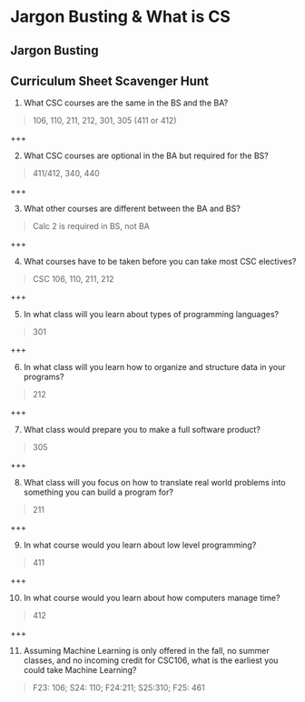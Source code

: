 # Jargon Busting & What is CS

## Jargon Busting


## Curriculum Sheet Scavenger Hunt


1. What CSC courses are the same in the BS and the BA?
> 106, 110, 211, 212, 301, 305 (411 or 412)

+++

2. What CSC courses are optional in the BA but required for the BS?
> 411/412, 340, 440

+++

3. What other courses are different between the BA and BS?
> Calc 2 is required in BS, not BA

+++

4. What courses have to be taken before you can take most CSC electives?
> CSC 106, 110, 211, 212

+++

5. In what class will you learn about types of programming languages?
> 301

+++

6. In what class will you learn how to organize and structure data in your programs?
> 212

+++

7. What class would prepare you to make a full software product?
> 305

+++

8. What class will you focus on how to translate real world problems into something you can build a program for?
> 211

+++

9.  In what course would you learn about low level programming?
> 411

+++

10. In what course would you learn about how computers manage time?
> 412

+++

11. Assuming  Machine Learning is only offered in the fall, no summer classes, and no incoming credit for CSC106, what is the earliest you could take Machine Learning?
> F23: 106; S24: 110; F24:211; S25:310; F25: 461

